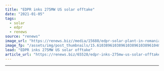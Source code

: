 ```yaml
---
title: "EDPR inks 275MW US solar offtake"
date: "2021-01-05"
tags: 
  - solar
  - edpr
  - renews
source: "renews"
image_url: "https://renews.biz//media/15688/edpr-solar-plant-in-romania-credit-edpr.jpg?mode=crop&width=770&heightratio=0.6103896103896103896103896104&slimmage=true"
image_fp: "/assets/img/post_thumbnails/15.6103896103896103896103896104&slimmage=true"
lead: "EDPR inks 275MW US solar offtake"
article_url: "https://renews.biz/65528/edpr-inks-275mw-us-solar-offtake/"
---
```


---
